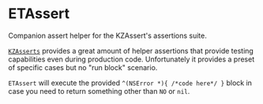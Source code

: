 ETAssert
========
Companion assert helper for the KZAssert's assertions suite.

[`KZAsserts`](https://github.com/krzysztofzablocki/KZAsserts.git) provides a great amount of helper assertions that provide testing capabilities even during production code.
Unfortunately it provides a preset of specific cases but no "run block" scenario.

`ETAssert` will execute the provided `^(NSError *){ /*code here*/ }` block in case you need to return something other than `NO` or `nil`.
